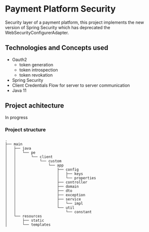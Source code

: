 # Payment Platform Security
Security layer of a payment platform, this project implements the 
new version of Spring Security which has deprecated the WebSecurityConfigurerAdapter.

## Technologies and Concepts used

- Oauth2
  - token generation
  - token introspection
  - token revokation
- Spring Security
- Client Credentials Flow for server to server communication
- Java 11

## Project achitecture

In progress

### Project structure
```
.
├── main
│   ├── java
│   │   └── pe
│   │       └── client
│   │           └── custom
│   │               └── app
│   │                   ├── config
│   │                   │   ├── keys
│   │                   │   └── properties
│   │                   ├── controller
│   │                   ├── domain
│   │                   ├── dto
│   │                   ├── exception
│   │                   ├── service
│   │                   │   └── impl
│   │                   └── util
│   │                       └── constant
│   └── resources
│       ├── static
│       └── templates
```